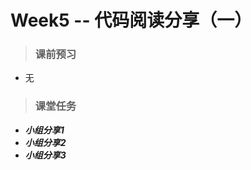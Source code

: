 # Week5 -- 代码阅读分享（一）

> ### 课前预习
* 无

> ### 课堂任务
* <b><i>小组分享1</i></b> 
* <b><i>小组分享2</i></b>
* <b><i>小组分享3</i></b>